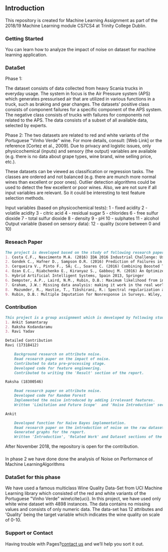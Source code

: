 ## Introduction

This repository is created for Machine Learning Assignment as part of the 2018/19 Machine Learning module CS7CS4 at Trinity College Dublin.

### Getting Started

You can learn how to analyze the impact of noise on dataset for machine learning application.

### DataSet
Phase 1:

The dataset consists of data collected from heavy Scania trucks in everyday usage. The system in focus is the Air Pressure system (APS) which generates pressurised air that are utilized in various functions in a truck, such as braking and gear changes. The datasets' 
positive class consists of component failures for a specific component of the APS system. The negative class consists of trucks with failures for components not related to the APS. The data consists of a subset of all available data, selected by experts.


Phase 2:
The two datasets are related to red and white variants of the Portuguese "Vinho Verde" wine. For more details, consult: [Web Link] or the reference [Cortez et al., 2009]. Due to privacy and logistic issues, only physicochemical (inputs) and sensory (the output) variables are available (e.g. there is no data about grape types, wine brand, wine selling price, etc.).

These datasets can be viewed as classification or regression tasks. The classes are ordered and not balanced (e.g. there are munch more normal wines than excellent or poor ones). Outlier detection algorithms could be used to detect the few excellent or poor wines. Also, we are not sure if all input variables are relevant. So it could be interesting to test feature selection methods. 

Input variables (based on physicochemical tests):
1 - fixed acidity
2 - volatile acidity
3 - citric acid
4 - residual sugar
5 - chlorides
6 - free sulfur dioxide
7 - total sulfur dioxide
8 - density
9 - pH
10 - sulphates
11 - alcohol
Output variable (based on sensory data):
12 - quality (score between 0 and 10)

### Reseach Paper 

```markdown
The project is developed based on the study of following research papers:
1. Costa C.F., Nascimento M.A. (2016) IDA 2016 Industrial Challenge: Using Machine Learning for Predicting Failures, Advances in Intelligent Data Analysis XV. IDA 2016. Lecture Notes in Computer Science, vol 9897. Springer, Cham 
2. Gondek C., Hafner D., Sampson O.R. (2016) Prediction of Failures in the Air Pressure System of Scania Trucks Using a Random Forest and Feature Engineering. In: BostrÃ¶m H., Knobbe A., Soares C., Papapetrou P. (eds) Advances in Intelligent Data Analysis XV. IDA 2016. Lecture Notes in Computer Science, vol 9897. Springer, Cham 
3. Cerqueira V., Pinto F., SÃ¡ C., Soares C. (2016) Combining Boosted Trees with Metafeature Engineering for Predictive Maintenance. In: BostrÃ¶m H., Knobbe A., Soares C., Papapetrou P. (eds) Advances in Intelligent Data Analysis XV. IDA 2016. Lecture Notes in Computer Science, vol 9897. Springer, Cham 
4. Ozan E.C., Riabchenko E., Kiranyaz S., Gabbouj M. (2016) An Optimized k-NN Approach for Classification on Imbalanced Datasets with Missing Data. In: BostrÃ¶m H., Knobbe A., Soares C., Papapetrou P. (eds) Advances in Intelligent Data Analysis XV. IDA 2016. Lecture Notes in Computer Science, vol 9897. Springer, Cham
5. Hybrid Artificial Intelligent Systems, Spain 2013, Springer
6. Dempster, A.P., Laird, N.M., Rubin, D.B.: Maximum likelihood from incomplete data via the EM algorithm. J. R. Stat. Soc. Ser. B 39(1), 1–38 (1977) 
7. Graham, J.W.: Missing data analysis: making it work in the real world. Annu. Rev. Psychol. 60, 549–576 (2009)
8.  Mazumder, R., Hastie, T., Tibshirani, R.: Spectral regularization algorithms for learning large incomplete matrices. J. Mach. Learn. Res. 11, 2287–2322 (2010) 
9. Rubin, D.B.: Multiple Imputation for Nonresponse in Surveys. Wiley, New York (1987)

```

### Contribution 

```markdown
This project is a group assignment which is developed by following students:
1. Ankit Samantaray
2. Raksha Kodandaramu
3. Ravi Yadav

Detailed Contribution
Ravi (17318412)

    Background research on attribute noise.
    Read research paper on the impact of noise.
    Contributed to data pre-processing stage.
    Developed code for feature engineering.
    Contributed to writing the 'Result' section of the report.

Raksha (18300546)

    Read research paper on attribute noise.
    Developed code for Random Forest
    Implemented the noise introduced by adding irrelevant features.
    Written 'Limitation and Future Scope'  and 'Noise Introduction' sections of the report. 

Ankit 

    Developed function for Naive Bayes implementation.
    Read research paper on the introduction of noise on the raw dataset.
    Generated graphs for the report.
    Written 'Introduction', 'Related Work' and Dataset sections of the report.
```
After November 2018, the repository is open for the contribution.
### 
In phase 2 we have done done the analysis of Noise on Performance of Machine LearningAlgorithms

### DataSet for this phase 

We have used a famous multiclass Wine Quality Data-Set from UCI Machine Learning library which consisted of the red and white variants of the Portuguese "Vinho Verde" wine\cite{uci}. In this project, we have used only white wine dataset with 4898 instances. The data contains no missing values and consists of only numeric data. The data-set has 12 attributes and 'Quality' being the target variable which indicates the wine quality on scale of 0-10.


### Support or Contact

Having trouble with Pages?[contact us](yadavra@tcd.ie) and we’ll help you sort it out.
